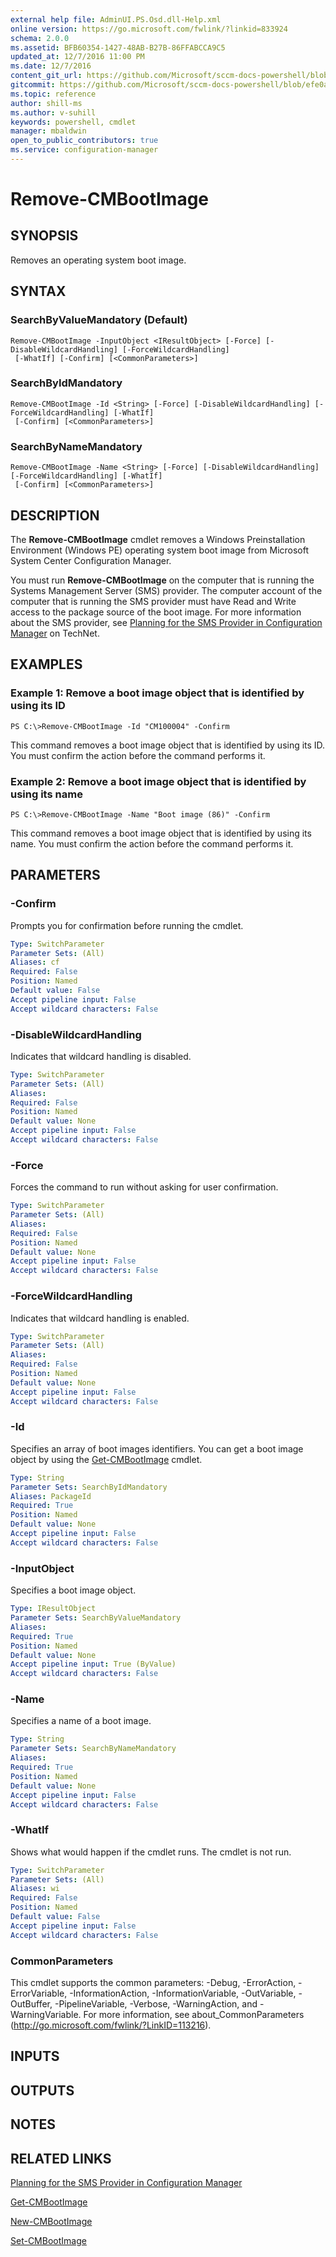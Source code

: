 ```yaml
---
external help file: AdminUI.PS.Osd.dll-Help.xml
online version: https://go.microsoft.com/fwlink/?linkid=833924
schema: 2.0.0
ms.assetid: BFB60354-1427-48AB-B27B-86FFABCCA9C5
updated_at: 12/7/2016 11:00 PM
ms.date: 12/7/2016
content_git_url: https://github.com/Microsoft/sccm-docs-powershell/blob/live/sccm-cmdlets/ConfigurationManager/vlatest/Remove-CMBootImage.md
gitcommit: https://github.com/Microsoft/sccm-docs-powershell/blob/efe0a26adf0b58fa303748a1963701a927c26691/sccm-cmdlets/ConfigurationManager/vlatest/Remove-CMBootImage.md
ms.topic: reference
author: shill-ms
ms.author: v-suhill
keywords: powershell, cmdlet
manager: mbaldwin
open_to_public_contributors: true
ms.service: configuration-manager
---
```


# Remove-CMBootImage

## SYNOPSIS
Removes an operating system boot image.

## SYNTAX

### SearchByValueMandatory (Default)
```
Remove-CMBootImage -InputObject <IResultObject> [-Force] [-DisableWildcardHandling] [-ForceWildcardHandling]
 [-WhatIf] [-Confirm] [<CommonParameters>]
```

### SearchByIdMandatory
```
Remove-CMBootImage -Id <String> [-Force] [-DisableWildcardHandling] [-ForceWildcardHandling] [-WhatIf]
 [-Confirm] [<CommonParameters>]
```

### SearchByNameMandatory
```
Remove-CMBootImage -Name <String> [-Force] [-DisableWildcardHandling] [-ForceWildcardHandling] [-WhatIf]
 [-Confirm] [<CommonParameters>]
```

## DESCRIPTION
The **Remove-CMBootImage** cmdlet removes a Windows Preinstallation Environment (Windows PE) operating system boot image from Microsoft System Center Configuration Manager.

You must run **Remove-CMBootImage** on the computer that is running the Systems Management Server (SMS) provider.
The computer account of the computer that is running the SMS provider must have Read and Write access to the package source of the boot image.
For more information about the SMS provider, see [Planning for the SMS Provider in Configuration Manager](http://go.microsoft.com/fwlink/?LinkID=263566) on TechNet.

## EXAMPLES

### Example 1: Remove a boot image object that is identified by using its ID
```
PS C:\>Remove-CMBootImage -Id "CM100004" -Confirm
```

This command removes a boot image object that is identified by using its ID.
You must confirm the action before the command performs it.

### Example 2: Remove a boot image object that is identified by using its name
```
PS C:\>Remove-CMBootImage -Name "Boot image (86)" -Confirm
```

This command removes a boot image object that is identified by using its name.
You must confirm the action before the command performs it.

## PARAMETERS

### -Confirm
Prompts you for confirmation before running the cmdlet.

```yaml
Type: SwitchParameter
Parameter Sets: (All)
Aliases: cf
Required: False
Position: Named
Default value: False
Accept pipeline input: False
Accept wildcard characters: False
```

### -DisableWildcardHandling
Indicates that wildcard handling is disabled.

```yaml
Type: SwitchParameter
Parameter Sets: (All)
Aliases: 
Required: False
Position: Named
Default value: None
Accept pipeline input: False
Accept wildcard characters: False
```

### -Force
Forces the command to run without asking for user confirmation.

```yaml
Type: SwitchParameter
Parameter Sets: (All)
Aliases: 
Required: False
Position: Named
Default value: None
Accept pipeline input: False
Accept wildcard characters: False
```

### -ForceWildcardHandling
Indicates that wildcard handling is enabled.

```yaml
Type: SwitchParameter
Parameter Sets: (All)
Aliases: 
Required: False
Position: Named
Default value: None
Accept pipeline input: False
Accept wildcard characters: False
```

### -Id
Specifies an array of boot images identifiers.
You can get a boot image object by using the [Get-CMBootImage](./Get-CMBootImage.md) cmdlet.

```yaml
Type: String
Parameter Sets: SearchByIdMandatory
Aliases: PackageId
Required: True
Position: Named
Default value: None
Accept pipeline input: False
Accept wildcard characters: False
```

### -InputObject
Specifies a boot image object.

```yaml
Type: IResultObject
Parameter Sets: SearchByValueMandatory
Aliases: 
Required: True
Position: Named
Default value: None
Accept pipeline input: True (ByValue)
Accept wildcard characters: False
```

### -Name
Specifies a name of a boot image.

```yaml
Type: String
Parameter Sets: SearchByNameMandatory
Aliases: 
Required: True
Position: Named
Default value: None
Accept pipeline input: False
Accept wildcard characters: False
```

### -WhatIf
Shows what would happen if the cmdlet runs.
The cmdlet is not run.

```yaml
Type: SwitchParameter
Parameter Sets: (All)
Aliases: wi
Required: False
Position: Named
Default value: False
Accept pipeline input: False
Accept wildcard characters: False
```

### CommonParameters
This cmdlet supports the common parameters: -Debug, -ErrorAction, -ErrorVariable, -InformationAction, -InformationVariable, -OutVariable, -OutBuffer, -PipelineVariable, -Verbose, -WarningAction, and -WarningVariable. For more information, see about_CommonParameters (http://go.microsoft.com/fwlink/?LinkID=113216).

## INPUTS

## OUTPUTS

## NOTES

## RELATED LINKS

[Planning for the SMS Provider in Configuration Manager](http://go.microsoft.com/fwlink/?LinkID=263566)

[Get-CMBootImage](xref:ConfigurationManager/vlatest/Get-CMBootImage.md)

[New-CMBootImage](xref:ConfigurationManager/vlatest/New-CMBootImage.md)

[Set-CMBootImage](xref:ConfigurationManager/vlatest/Set-CMBootImage.md)


